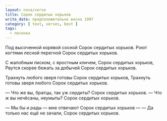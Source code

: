 ```yaml
---
layout: nova/verse
title: Сорок сердитых хорьков
write_date: предположительно весна 1997
category: [ text, verses, best ]
tags:
  - песенка
---
```

Под высоченной корявой сосной
    Сорок сердитых хорьков.
Роют когтями лесной перегной
    Сорок сердитых хорьков.

С жалобным писком, с яростным кличем,
    Сорок сердитых хорьков,
Рвутся скорее бежать за добычей
    Сорок сердитых хорьков.

Трахнуть любого зверя готовы
    Сорок сердитых хорьков,
Трахнуть готовы зверя любого
    Сорок сердитых хорьков.

— Что же вы, братцы, так уж сердиты?
    Сорок сердитых хорьков.
— Что ж вы нечёсаны, неумыты?
    Сорок сердитых хорьков.

— Мы бы и рады — мне отвечают
    Сорок сердитых хорьков —
— Да только нас ещё не зачали,
    Сорок сердитых хорьков.
